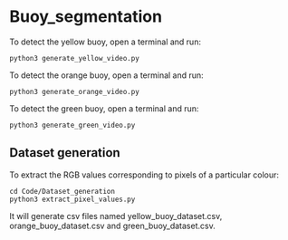 # Buoy_segmentation
To detect the yellow buoy, open a terminal and run: 
``` 
python3 generate_yellow_video.py
```

To detect the orange buoy, open a terminal and run:  
```
python3 generate_orange_video.py
```

To detect the green buoy, open a terminal and run:  
```
python3 generate_green_video.py
```

## Dataset generation
To extract the RGB values corresponding to pixels of a particular colour:
```
cd Code/Dataset_generation
python3 extract_pixel_values.py
```
It will generate csv files named yellow_buoy_dataset.csv, orange_buoy_dataset.csv and green_buoy_dataset.csv.